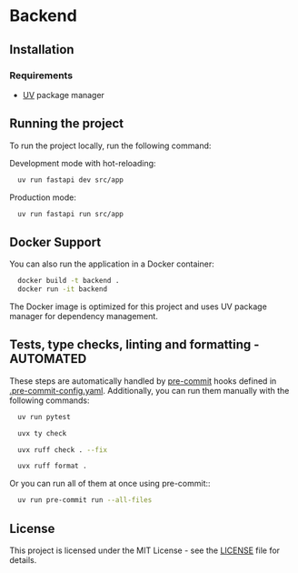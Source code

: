 # Backend

## Installation

### Requirements

- [UV](https://docs.astral.sh/uv/) package manager

## Running the project

To run the project locally, run the following command:

Development mode with hot-reloading:

```bash
  uv run fastapi dev src/app
```

Production mode:

```bash
  uv run fastapi run src/app
```

## Docker Support

You can also run the application in a Docker container:

```bash
  docker build -t backend .
  docker run -it backend
```

The Docker image is optimized for this project and uses UV package manager for dependency management.

## Tests, type checks, linting and formatting - AUTOMATED

These steps are automatically handled by [pre-commit](https://pre-commit.com/) hooks defined
in [.pre-commit-config.yaml](.pre-commit-config.yaml).
Additionally, you can run them manually with the following commands:

```bash
  uv run pytest
```

```bash
  uvx ty check
```

```bash
  uvx ruff check . --fix
```

```bash
  uvx ruff format .
```

Or you can run all of them at once using pre-commit::

```bash
  uv run pre-commit run --all-files
```

## License

This project is licensed under the MIT License - see the [LICENSE](LICENSE) file for details.
